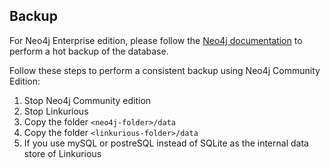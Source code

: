 
## Backup

For Neo4j Enterprise edition, please follow the [Neo4j documentation](http://neo4j.com/docs/stable/operations-backup.html) to perform a hot backup of the database.

Follow these steps to perform a consistent backup using Neo4j Community Edition:

1. Stop Neo4j Community edition
2. Stop Linkurious
3. Copy the folder `<neo4j-folder>/data`
4. Copy the folder `<linkurious-folder>/data`
5. If you use mySQL or postreSQL instead of SQLite as the internal data store of Linkurious